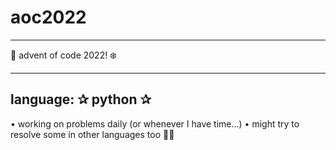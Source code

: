 # aoc2022
___
🎄 advent of code 2022! ❄️
___

## language: ✰ python ✰
• working on problems daily (or whenever I have time...)
• might try to resolve some in other languages too 🤷‍♀️